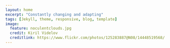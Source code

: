 ```yaml
---
layout: home
excerpt: "Constantly changing and adapting"
tags: [Jekyll, theme, responsive, blog, template]
image:
  feature: noculentclouds.jpg
  credit: Kiril Videlov
  creditlink: https://www.flickr.com/photos/125283887@N08/14448519568/
---
```


